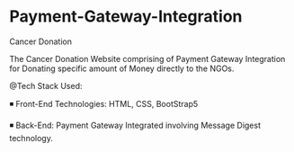 # Payment-Gateway-Integration
Cancer Donation

The Cancer Donation Website comprising of Payment Gateway Integration for Donating specific amount of Money directly to the NGOs.

@Tech Stack Used:

◾ Front-End Technologies: HTML, CSS, BootStrap5

◾ Back-End: Payment Gateway Integrated involving Message Digest technology.
